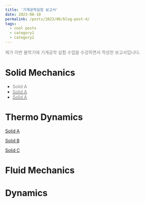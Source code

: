 ```yaml
---
title: '기계공학실험 보고서'
date: 2023-06-10
permalink: /posts/2023/06/blog-post-4/
tags:
  - cool posts
  - category1
  - category2
---
```


<span style = "font-size:14px; color: gray;"> 제가 이번 봄학기에 기계공학 실험 수업을 수강하면서 작성한 보고서입니다. </span>
 

Solid Mechanics
======
  * <a style = "color: gray; text-decoration: none;" src = "/files/Reports/solid%20A.pdf"> Solid A </a>
  * [<span style = "color: gray;"> Solid A </span>](/files/Reports/solid%20B.pdf)
  * [<span style = "color: gray;"> Solid A </span>](/files/Reports/solid%20C.pdf)


Thermo Dynamics
======
[Solid A](/files/Reports/solid%20A.pdf)

[Solid B](/files/Reports/solid%20B.pdf)

[Solid C](/files/Reports/solid%20C.pdf)


Fluid Mechanics
======

Dynamics
======